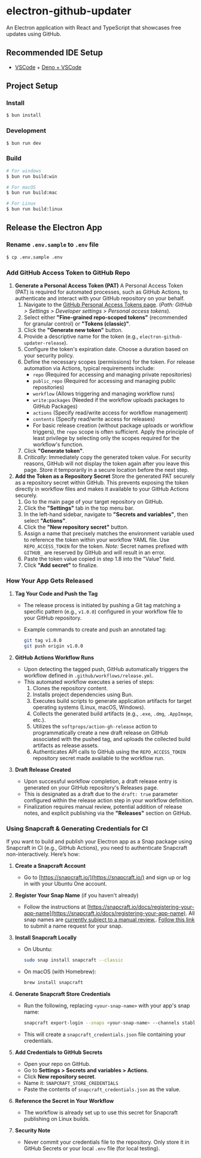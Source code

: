 # electron-github-updater

An Electron application with React and TypeScript that showcases free updates
using GitHub.

## Recommended IDE Setup

- [VSCode](https://code.visualstudio.com/) +
  [Deno + VSCode](https://marketplace.visualstudio.com/items?itemName=denoland.vscode-deno)

## Project Setup

### Install

```bash
$ bun install
```

### Development

```bash
$ bun run dev
```

### Build

```bash
# For windows
$ bun run build:win

# For macOS
$ bun run build:mac

# For Linux
$ bun run build:linux
```

## Release the Electron App

### Rename `.env.sample` to `.env` file

```bash
$ cp .env.sample .env
```

### Add GitHub Access Token to GitHub Repo

1. **Generate a Personal Access Token (PAT)** A Personal Access Token (PAT) is
   required for automated processes, such as GitHub Actions, to authenticate and
   interact with your GitHub repository on your behalf.
   1. Navigate to the
      [GitHub Personal Access Tokens page](https://github.com/settings/tokens).
      (_Path: GitHub > Settings > Developer settings > Personal access tokens_).
   2. Select either **"Fine-grained repo-scoped tokens"** (recommended for
      granular control) or **"Tokens (classic)"**.
   3. Click the **"Generate new token"** button.
   4. Provide a descriptive name for the token (e.g.,
      `electron-github-updater-release`).
   5. Configure the token's expiration date. Choose a duration based on your
      security policy.
   6. Define the necessary scopes (permissions) for the token. For release
      automation via Actions, typical requirements include:
      - `repo` (Required for accessing and managing private repositories)
      - `public_repo` (Required for accessing and managing public repositories)
      - `workflow` (Allows triggering and managing workflow runs)
      - `write:packages` (Needed if the workflow uploads packages to GitHub
        Packages)
      - `actions` (Specify read/write access for workflow management)
      - `contents` (Specify read/write access for releases)
      - For basic release creation (without package uploads or workflow
        triggers), the `repo` scope is often sufficient. Apply the principle of
        least privilege by selecting only the scopes required for the workflow's
        function.
   7. Click **"Generate token"**.
   8. _Critically_: Immediately copy the generated token value. For security
      reasons, GitHub will not display the token again after you leave this
      page. Store it temporarily in a secure location before the next step.
2. **Add the Token as a Repository Secret** Store the generated PAT securely as
   a repository secret within GitHub. This prevents exposing the token directly
   in workflow files and makes it available to your GitHub Actions securely.
   1. Go to the main page of your target repository on GitHub.
   2. Click the **"Settings"** tab in the top menu bar.
   3. In the left-hand sidebar, navigate to **"Secrets and variables"**, then
      select **"Actions"**.
   4. Click the **"New repository secret"** button.
   5. Assign a name that precisely matches the environment variable used to
      reference the token within your workflow YAML file. Use
      `REPO_ACCESS_TOKEN` for the token. _Note:_ Secret names prefixed with
      `GITHUB_` are reserved by GitHub and will result in an error.
   6. Paste the token value copied in step 1.8 into the "Value" field.
   7. Click **"Add secret"** to finalize.

### How Your App Gets Released

1. **Tag Your Code and Push the Tag**
   - The release process is initiated by pushing a Git tag matching a specific
     pattern (e.g., `v1.0.0`) configured in your workflow file to your GitHub
     repository.
   - Example commands to create and push an annotated tag:

     ```sh
     git tag v1.0.0
     git push origin v1.0.0
     ```

2. **GitHub Actions Workflow Runs**
   - Upon detecting the tagged push, GitHub automatically triggers the workflow
     defined in `.github/workflows/release.yml`.
   - This automated workflow executes a series of steps:
     1. Clones the repository content.
     2. Installs project dependencies using Bun.
     3. Executes build scripts to generate application artifacts for target
        operating systems (Linux, macOS, Windows).
     4. Collects the generated build artifacts (e.g., `.exe`, `.dmg`,
        `.AppImage`, etc.).
     5. Utilizes the `softprops/action-gh-release` action to programmatically
        create a new draft release on GitHub associated with the pushed tag, and
        uploads the collected build artifacts as release assets.
     6. Authenticates API calls to GitHub using the `REPO_ACCESS_TOKEN`
        repository secret made available to the workflow run.

3. **Draft Release Created**
   - Upon successful workflow completion, a draft release entry is generated on
     your GitHub repository's Releases page.
   - This is designated as a draft due to the `draft: true` parameter configured
     within the release action step in your workflow definition.
   - Finalization requires manual review, potential addition of release notes,
     and explicit publishing via the **"Releases"** section on GitHub.

### Using Snapcraft & Generating Credentials for CI

If you want to build and publish your Electron app as a Snap package using Snapcraft in CI (e.g., GitHub Actions), you need to authenticate Snapcraft non-interactively. Here’s how:

1. **Create a Snapcraft Account**
   - Go to [https://snapcraft.io/](https://snapcraft.io/) and sign up or log in with your Ubuntu One account.

2. **Register Your Snap Name** (if you haven't already)
   - Follow the instructions at [https://snapcraft.io/docs/registering-your-app-name](https://snapcraft.io/docs/registering-your-app-name). All snap names are [currently subject to a manual review.](https://forum.snapcraft.io/t/manual-review-of-all-new-snap-name-registrations/39440). [Follow this link](https://dashboard.snapcraft.io/register-snap) to submit a name request for your snap.

3. **Install Snapcraft Locally**
   - On Ubuntu:
     ```sh
     sudo snap install snapcraft --classic
     ```
   - On macOS (with Homebrew):
     ```sh
     brew install snapcraft
     ```

4. **Generate Snapcraft Store Credentials**
   - Run the following, replacing `<your-snap-name>` with your app's snap name:
     ```sh
     snapcraft export-login --snaps <your-snap-name> --channels stable - | tee snapcraft_credentials.json
     ```
   - This will create a `snapcraft_credentials.json` file containing your credentials.

5. **Add Credentials to GitHub Secrets**
   - Open your repo on GitHub.
   - Go to **Settings > Secrets and variables > Actions**.
   - Click **New repository secret**.
   - Name it: `SNAPCRAFT_STORE_CREDENTIALS`
   - Paste the contents of `snapcraft_credentials.json` as the value.

6. **Reference the Secret in Your Workflow**
   - The workflow is already set up to use this secret for Snapcraft publishing on Linux builds.

7. **Security Note**
   - Never commit your credentials file to the repository. Only store it in GitHub Secrets or your local `.env` file (for local testing).
